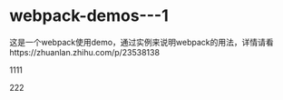 # webpack-demos---1
这是一个webpack使用demo，通过实例来说明webpack的用法，详情请看https://zhuanlan.zhihu.com/p/23538138

1111

222
